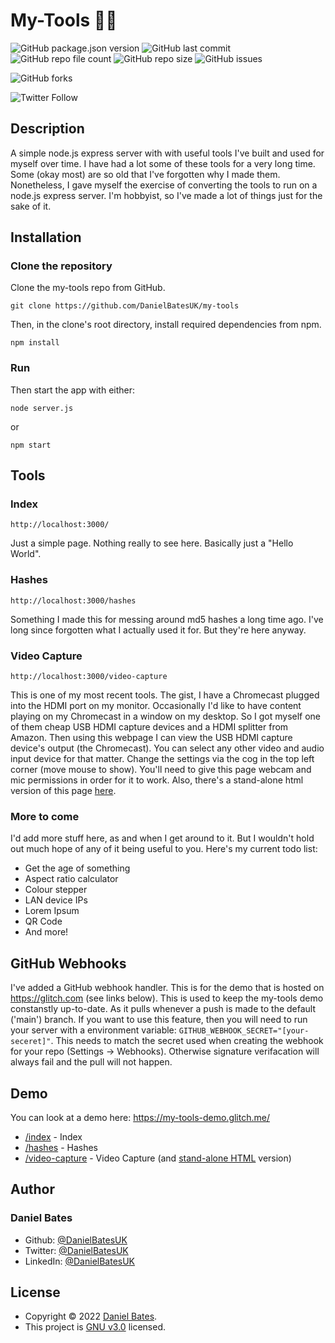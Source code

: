 # **My-Tools :hammer::wrench:**

![GitHub package.json version](https://img.shields.io/github/package-json/v/DanielBatesUK/my-tools) ![GitHub last commit](https://img.shields.io/github/last-commit/DanielBatesUK/my-tools) ![GitHub repo file count](https://img.shields.io/github/directory-file-count/DanielBatesUK/my-tools) ![GitHub repo size](https://img.shields.io/github/repo-size/DanielBatesUK/my-tools) ![GitHub issues](https://img.shields.io/github/issues-raw/DanielBatesUK/my-tools)

![GitHub forks](https://img.shields.io/github/forks/DanielBatesUK/my-tools?style=social)

![Twitter Follow](https://img.shields.io/twitter/follow/DanielBatesUK?style=social)

## Description

A simple node.js express server with with useful tools I've built and used for myself over time. I have had a lot some of these tools for a very long time. Some (okay most) are so old that I've forgotten why I made them. Nonetheless, I gave myself the exercise of converting the tools to run on a node.js express server. I'm hobbyist, so I've made a lot of things just for the sake of it.

## Installation

### Clone the repository

Clone the my-tools repo from GitHub.

```Shell
git clone https://github.com/DanielBatesUK/my-tools
```

Then, in the clone's root directory, install required dependencies from npm.

```Shell
npm install
```

### Run

Then start the app with either:

```Shell
node server.js
```

or

```Shell
npm start
```

## Tools

### Index

```Shell
http://localhost:3000/
```

Just a simple page. Nothing really to see here. Basically just a "Hello World".

### Hashes

```Shell
http://localhost:3000/hashes
```

Something I made this for messing around md5 hashes a long time ago. I've long since forgotten what I actually used it for. But they're here anyway.

### Video Capture

```Shell
http://localhost:3000/video-capture
```

This is one of my most recent tools. The gist, I have a Chromecast plugged into the HDMI port on my monitor. Occasionally I'd like to have content playing on my Chromecast in a window on my desktop. So I got myself one of them cheap USB HDMI capture devices and a HDMI splitter from Amazon. Then using this webpage I can view the USB HDMI capture device's output (the Chromecast). You can select any other video and audio input device for that matter. Change the settings via the cog in the top left corner (move mouse to show). You'll need to give this page webcam and mic permissions in order for it to work. Also, there's a stand-alone html version of this page [here](https://github.com/DanielBatesUK/my-tools/blob/89e35a8d1a0993bdb5e20cdac1fd744ca176777a/public/video-capture.html).

### More to come

I'd add more stuff here, as and when I get around to it. But I wouldn't hold out much hope of any of it being useful to you. Here's my current todo list:

- Get the age of something
- Aspect ratio calculator
- Colour stepper
- LAN device IPs
- Lorem Ipsum
- QR Code
- And more!

## GitHub Webhooks

I've added a GitHub webhook handler. This is for the demo that is hosted on <https://glitch.com> (see links below). This is used to keep the my-tools demo constanstly up-to-date. As it pulls whenever a push is made to the default ('main') branch. If you want to use this feature, then you will need to run your server with a  environment variable: `GITHUB_WEBHOOK_SECRET="[your-seceret]"`. This needs to match the secret used when creating the webhook for your repo (Settings -> Webhooks). Otherwise signature verifacation will always fail and the pull will not happen.

## Demo

You can look at a demo here: <https://my-tools-demo.glitch.me/>
- [/index](https://my-tools-demo.glitch.me/) - Index
- [/hashes](https://my-tools-demo.glitch.me/hashes) - Hashes
- [/video-capture](https://my-tools-demo.glitch.me/video-capture) - Video Capture (and [stand-alone HTML](https://my-tools-demo.glitch.me/video-capture.html) version)

## Author

### **Daniel Bates**

- Github: [@DanielBatesUK](https://github.com/DanielBatesUK)
- Twitter: [@DanielBatesUK](https://twitter.com/DanielBatesUK)
- LinkedIn: [@DanielBatesUK](https://linkedin.com/in/DanielBatesUK)

## License

- Copyright © 2022 [Daniel Bates](https://github.com/DanielBatesUK).
- This project is [GNU v3.0](https://github.com/DanielBatesUK/photo-gallery/blob/67efb74092928f88e5ed685ee61020db399a4635/LICENSE.md) licensed.
